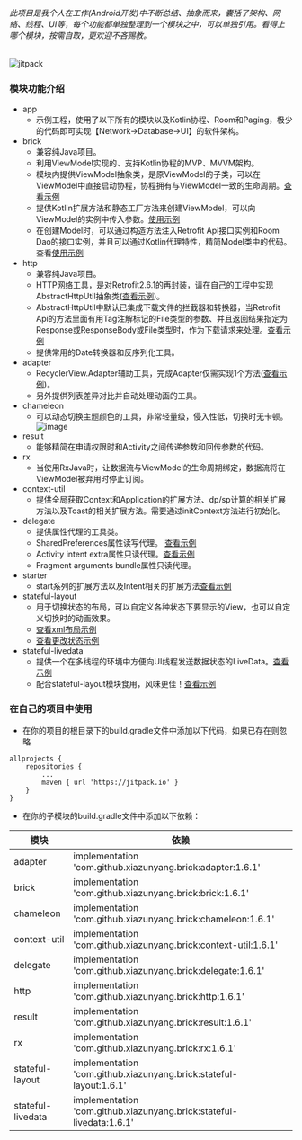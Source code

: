###### 此项目是我个人在工作(Android开发)中不断总结、抽象而来，囊括了架构、网络、线程、UI等，每个功能都单独整理到一个模块之中，可以单独引用。看得上哪个模块，按需自取，更欢迎不吝赐教。       
  
  ![jitpack](https://jitpack.io/v/xiazunyang/brick.svg)

### 模块功能介绍

* app
    * 示例工程，使用了以下所有的模块以及Kotlin协程、Room和Paging，极少的代码即可实现【Network->Database->UI】的软件架构。
* brick
    * 兼容纯Java项目。
    * 利用ViewModel实现的、支持Kotlin协程的MVP、MVVM架构。
    * 模块内提供ViewModel抽象类，是原ViewModel的子类，可以在ViewModel中直接启动协程，协程拥有与ViewModel一致的生命周期。[查看示例](https://github.com/xiazunyang/brick/blob/master/app/src/main/java/com/numeron/wandroid/contract/ArticleListContract.kt#L55)
    * 提供Kotlin扩展方法和静态工厂方法来创建ViewModel，可以向ViewModel的实例中传入参数。[使用示例](https://github.com/xiazunyang/brick/blob/master/app/src/main/java/com/numeron/wandroid/activity/ArticleListActivity.kt#L36)
    * 在创建Model时，可以通过构造方法注入Retrofit Api接口实例和Room Dao的接口实例，并且可以通过Kotlin代理特性，精简Model类中的代码。查看[使用示例](https://github.com/xiazunyang/brick/blob/master/app/src/main/java/com/numeron/wandroid/contract/ArticleListContract.kt#L29)
* http
    * 兼容纯Java项目。
    * HTTP网络工具，是对Retrofit2.6.1的再封装，请在自己的工程中实现AbstractHttpUtil抽象类([查看示例](https://github.com/xiazunyang/brick/blob/master/app/src/main/java/com/numeron/wandroid/other/Http.kt))。
    * AbstractHttpUtil中默认已集成下载文件的拦截器和转换器，当Retrofit Api的方法里面有用Tag注解标记的File类型的参数、并且返回结果指定为Response<ResponseBody>或ResponseBody或File类型时，作为下载请求来处理。[查看示例](https://juejin.im/post/5dc68e61f265da4d2125dc6d)
    * 提供常用的Date转换器和反序列化工具。
* adapter
    * RecyclerView.Adapter辅助工具，完成Adapter仅需实现1个方法([查看示例](https://github.com/xiazunyang/brick/blob/master/app/src/main/java/com/numeron/wandroid/activity/WeChatAuthorActivity.kt#L39))。
    * 另外提供列表差异对比并自动处理动画的工具。
* chameleon
    * 可以动态切换主题颜色的工具，非常轻量级，侵入性低，切换时无卡顿。  
    ![image](https://github.com/xiazunyang/brick/blob/master/chameleon/demo.gif)
* result
    * 能够精简在申请权限时和Activity之间传递参数和回传参数的代码。
* rx
    * 当使用RxJava时，让数据流与ViewModel的生命周期绑定，数据流将在ViewModel被弃用时停止订阅。
* context-util
    * 提供全局获取Context和Application的扩展方法、dp/sp计算的相关扩展方法以及Toast的相关扩展方法。需要通过initContext方法进行初始化。
* delegate
    * 提供属性代理的工具类。
    * SharedPreferences属性读写代理。 [查看示例](https://github.com/xiazunyang/brick/blob/master/app/src/main/java/com/numeron/wandroid/other/Preferences.kt)
    * Activity intent extra属性只读代理。[查看示例](https://github.com/xiazunyang/brick/blob/master/app/src/main/java/com/numeron/wandroid/activity/ArticleListActivity.kt#L33)
    * Fragment arguments bundle属性只读代理。
* starter
    * start系列的扩展方法以及Intent相关的扩展方法[查看示例](https://github.com/xiazunyang/brick/blob/master/app/src/main/java/com/numeron/wandroid/activity/ArticleListActivity.kt#L27)
* stateful-layout
    * 用于切换状态的布局，可以自定义各种状态下要显示的View，也可以自定义切换时的动画效果。
    * [查看xml布局示例](https://github.com/xiazunyang/brick/blob/master/app/src/main/res/layout/activity_article_list_layout.xml#L8)
    * [查看更改状态示例](https://github.com/xiazunyang/brick/blob/master/app/src/main/java/com/numeron/wandroid/activity/ArticleListActivity.kt#L52)
* stateful-livedata
    * 提供一个在多线程的环境中方便向UI线程发送数据状态的LiveData。[查看示例](https://github.com/xiazunyang/brick/blob/master/app/src/main/java/com/numeron/wandroid/contract/ArticleListContract.kt#L58)
    * 配合stateful-layout模块食用，风味更佳！[查看示例](https://github.com/xiazunyang/brick/blob/master/app/src/main/java/com/numeron/wandroid/activity/ArticleListActivity.kt#L52)
    
### 在自己的项目中使用

* 在你的项目的根目录下的build.gradle文件中添加以下代码，如果已存在则忽略
```
allprojects {
    repositories {
        ...
        maven { url 'https://jitpack.io' }
    }
}
```  
* 在你的子模块的build.gradle文件中添加以下依赖：  

模块|依赖
---|---
adapter|implementation 'com.github.xiazunyang.brick:adapter:1.6.1'
brick|implementation 'com.github.xiazunyang.brick:brick:1.6.1'
chameleon|implementation 'com.github.xiazunyang.brick:chameleon:1.6.1'
context-util|implementation 'com.github.xiazunyang.brick:context-util:1.6.1'
delegate|implementation 'com.github.xiazunyang.brick:delegate:1.6.1'
http|implementation 'com.github.xiazunyang.brick:http:1.6.1'
result|implementation 'com.github.xiazunyang.brick:result:1.6.1'
rx|implementation 'com.github.xiazunyang.brick:rx:1.6.1'
stateful-layout|implementation 'com.github.xiazunyang.brick:stateful-layout:1.6.1'
stateful-livedata|implementation 'com.github.xiazunyang.brick:stateful-livedata:1.6.1'
